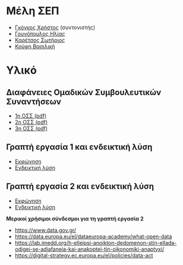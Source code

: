 # Μέλη ΣΕΠ

* [Γκόγκος Χρήστος](https://www.linkedin.com/in/christos-gogos-07a75bb) (συντονιστής)
* [Γουνόπουλος Ηλίας](https://www.linkedin.com/in/eliasgounopoulos/)
* [Καρέτσος Σωτήριος](https://www.linkedin.com/in/sotiris-karetsos-088b562a/)
* [Κούφη Βασιλική](https://www.linkedin.com/in/vassiliki-koufi-163a6512/)

# Υλικό

## Διαφάνειες Ομαδικών Συμβουλευτικών Συναντήσεων
* [1η ΟΣΣ (pdf)](./resources/2/ΔΙΑΦΑΝΕΙΕΣ%201ΗΣ%20ΟΣΣ.pdf)
* [2η ΟΣΣ (pdf)](./resources/2/ΔΙΑΦΑΝΕΙΕΣ%202ΗΣ%20ΟΣΣ.pdf)
* [3η ΟΣΣ (pdf)](./resources/2/ΔΙΑΦΑΝΕΙΕΣ%203ΗΣ%20ΟΣΣ.pdf)

## Γραπτή εργασία 1 και ενδεικτική λύση
* [Εκφώνηση](./resources/spring_2023_2024_ge1.pdf)
* [Ενδεικτική λύση](./resources/spring_2023_2024_ge1_sol.pdf)

## Γραπτή εργασία 2 και ενδεικτική λύση
* [Εκφώνηση](./resources/spring_2023_2024_ge2.pdf)
* [Ενδεικτική λύση](./resources/spring_2023_2024_ge2_sol.pdf)

**Μερικοί χρήσιμοι σύνδεσμοι για τη γραπτή εργασία 2**

* <https://www.data.gov.gr/>
* <https://data.europa.eu/el/dataeuropa-academy/what-open-data>
* <https://lab.imedd.org/h-elleipsi-anoikton-dedomenon-stin-ellada-odigei-se-adiafaneia-kai-anakoptei-tin-oikonomiki-anaptyxi/>
* <https://digital-strategy.ec.europa.eu/el/policies/data-act>
  
